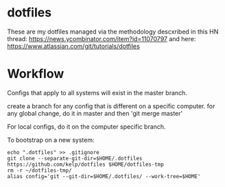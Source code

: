 # dotfiles

These are my dotfiles managed via the methodology descxribed in this HN thread: 
https://news.ycombinator.com/item?id=11070797
and here:
https://www.atlassian.com/git/tutorials/dotfiles

# Workflow

Configs that apply to all systems will exist in the master branch.

create a branch for any config that is different on a specific computer.
for any global change, do it in master and then 'git merge master'

For local configs, do it on the computer specific branch.

To bootstrap on a new system:

    echo ".dotfiles" >> .gitignore
    git clone --separate-git-dir=$HOME/.dotfiles https://github.com/kelp/dotfiles $HOME/dotfiles-tmp
    rm -r ~/dotfiles-tmp/
    alias config='git --git-dir=$HOME/.dotfiles/ --work-tree=$HOME'
